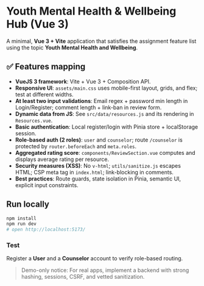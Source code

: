 # Youth Mental Health & Wellbeing Hub (Vue 3)
A minimal, **Vue 3 + Vite** application that satisfies the assignment feature list using the topic **Youth Mental Health and Wellbeing**.
## ✅ Features mapping
- **VueJS 3 framework**: Vite + Vue 3 + Composition API.
- **Responsive UI**: `assets/main.css` uses mobile-first layout, grids, and flex; test at different widths.
- **At least two input validations**: Email regex + password min length in Login/Register; comment length + link-ban in review form.
- **Dynamic data from JS**: See `src/data/resources.js` and its rendering in `Resources.vue`.
- **Basic authentication**: Local register/login with Pinia store + localStorage session.
- **Role-based auth (2 roles)**: `user` and `counselor`; route `/counselor` is protected by `router.beforeEach` and `meta.roles`.
- **Aggregated rating score**: `components/ReviewSection.vue` computes and displays average rating per resource.
- **Security measures (XSS)**: No `v-html`; `utils/sanitize.js` escapes HTML; CSP meta tag in `index.html`; link-blocking in comments.
- **Best practices**: Route guards, state isolation in Pinia, semantic UI, explicit input constraints.
## Run locally
```bash
npm install
npm run dev
# open http://localhost:5173/
```
### Test
Register a **User** and a **Counselor** account to verify role-based routing.
> Demo-only notice: For real apps, implement a backend with strong hashing, sessions, CSRF, and vetted sanitization.
